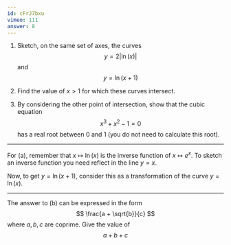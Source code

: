 ```yaml
---
id: cFrJ7bxu
vimeo: 111
answer: 8
---
```


 1. Sketch, on the same set of axes, the curves
    $$
    y = 2\left| \ln(x) \right|
    $$
    and
    $$
    y = \ln(x+1)
    $$

 1. Find the value of $x > 1$ for which these curves intersect.

 1. By considering the other point of intersection, show that the cubic equation
    $$
    x^3 + x^2 - 1 = 0
    $$
    has a real root between $0$ and $1$ (you do not need to calculate this root).

---

For (a), remember that $x \mapsto \ln(x)$ is the inverse function of $x \mapsto e^x$. To sketch an inverse function you need reflect in the line $y = x$.

Now, to get $y = \ln(x+1)$, consider this as a transformation of the curve $y = \ln(x)$.

---

The answer to (b) can be expressed in the form
$$
\frac{a + \sqrt{b}}{c}
$$
where $a,b,c$ are coprime. Give the value of
$$
a + b + c
$$
